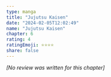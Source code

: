 ```yaml
---
type: manga
title: "Jujutsu Kaisen"
date: "2024-02-05T12:02:49"
name: "Jujutsu Kaisen"
chapter: 6
rating: 4
ratingEmoji: ⭐️⭐️⭐️⭐️
share: false
---
```


_[No review was written for this chapter]_
